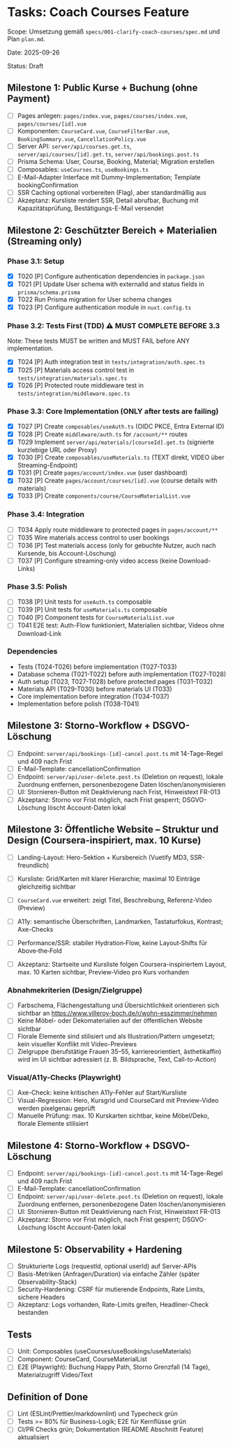 # Tasks: Coach Courses Feature

Scope: Umsetzung gemäß `specs/001-clarify-coach-courses/spec.md` und Plan `plan.md`.

Date: 2025-09-26

Status: Draft

## Milestone 1: Public Kurse + Buchung (ohne Payment)

- [ ] Pages anlegen: `pages/index.vue`, `pages/courses/index.vue`, `pages/courses/[id].vue`
- [ ] Komponenten: `CourseCard.vue`, `CourseFilterBar.vue`, `BookingSummary.vue`, `CancellationPolicy.vue`
- [ ] Server API: `server/api/courses.get.ts`, `server/api/courses/[id].get.ts`, `server/api/bookings.post.ts`
- [ ] Prisma Schema: User, Course, Booking, Material; Migration erstellen
- [ ] Composables: `useCourses.ts`, `useBookings.ts`
- [ ] E-Mail-Adapter Interface mit Dummy-Implementation; Template bookingConfirmation
- [ ] SSR Caching optional vorbereiten (Flag), aber standardmäßig aus
- [ ] Akzeptanz: Kursliste rendert SSR, Detail abrufbar, Buchung mit Kapazitätsprüfung, Bestätigungs-E-Mail versendet

## Milestone 2: Geschützter Bereich + Materialien (Streaming only)

### Phase 3.1: Setup
- [x] T020 [P] Configure authentication dependencies in `package.json`
- [x] T021 [P] Update User schema with externalId and status fields in `prisma/schema.prisma`
- [x] T022 Run Prisma migration for User schema changes
- [x] T023 [P] Configure authentication module in `nuxt.config.ts`

### Phase 3.2: Tests First (TDD) ⚠️ MUST COMPLETE BEFORE 3.3

Note: These tests MUST be written and MUST FAIL before ANY implementation.

- [x] T024 [P] Auth integration test in `tests/integration/auth.spec.ts`
- [x] T025 [P] Materials access control test in `tests/integration/materials.spec.ts`
- [x] T026 [P] Protected route middleware test in `tests/integration/middleware.spec.ts`

### Phase 3.3: Core Implementation (ONLY after tests are failing)

- [x] T027 [P] Create `composables/useAuth.ts` (OIDC PKCE, Entra External ID)
- [x] T028 [P] Create `middleware/auth.ts` for `/account/**` routes
- [x] T029 Implement `server/api/materials/[courseId].get.ts` (signierte kurzlebige URL oder Proxy)
- [x] T030 [P] Create `composables/useMaterials.ts` (TEXT direkt, VIDEO über Streaming-Endpoint)
- [x] T031 [P] Create `pages/account/index.vue` (user dashboard)
- [x] T032 [P] Create `pages/account/courses/[id].vue` (course details with materials)
- [x] T033 [P] Create `components/course/CourseMaterialList.vue`

### Phase 3.4: Integration

- [ ] T034 Apply route middleware to protected pages in `pages/account/**`
- [ ] T035 Wire materials access control to user bookings
- [ ] T036 [P] Test materials access (only for gebuchte Nutzer, auch nach Kursende, bis Account-Löschung)
- [ ] T037 [P] Configure streaming-only video access (keine Download-Links)

### Phase 3.5: Polish

- [ ] T038 [P] Unit tests for `useAuth.ts` composable
- [ ] T039 [P] Unit tests for `useMaterials.ts` composable
- [ ] T040 [P] Component tests for `CourseMaterialList.vue`
- [ ] T041 E2E test: Auth-Flow funktioniert, Materialien sichtbar, Videos ohne Download-Link

### Dependencies

- Tests (T024-T026) before implementation (T027-T033)
- Database schema (T021-T022) before auth implementation (T027-T028)
- Auth setup (T023, T027-T028) before protected pages (T031-T032)
- Materials API (T029-T030) before materials UI (T033)
- Core implementation before integration (T034-T037)
- Implementation before polish (T038-T041)

## Milestone 3: Storno-Workflow + DSGVO-Löschung

- [ ] Endpoint: `server/api/bookings-[id]-cancel.post.ts` mit 14-Tage-Regel und 409 nach Frist
- [ ] E-Mail-Template: cancellationConfirmation
- [ ] Endpoint: `server/api/user-delete.post.ts` (Deletion on request), lokale Zuordnung entfernen, personenbezogene Daten löschen/anonymisieren
- [ ] UI: Stornieren-Button mit Deaktivierung nach Frist, Hinweistext FR-013
- [ ] Akzeptanz: Storno vor Frist möglich, nach Frist gesperrt; DSGVO-Löschung löscht Account-Daten lokal

## Milestone 3: Öffentliche Website – Struktur und Design (Coursera-inspiriert, max. 10 Kurse)

- [ ] Landing-Layout: Hero-Sektion + Kursbereich (Vuetify MD3, SSR-freundlich)
- [ ] Kursliste: Grid/Karten mit klarer Hierarchie; maximal 10 Einträge gleichzeitig sichtbar
- [ ] `CourseCard.vue` erweitert: zeigt Titel, Beschreibung, Referenz‑Video (Preview)
- [ ] A11y: semantische Überschriften, Landmarken, Tastaturfokus, Kontrast; Axe-Checks
- [ ] Performance/SSR: stabiler Hydration‑Flow, keine Layout‑Shifts für Above‑the‑Fold
- [ ] Akzeptanz: Startseite und Kursliste folgen Coursera-inspiriertem Layout, max. 10 Karten sichtbar, Preview‑Video pro Kurs vorhanden


### Abnahmekriterien (Design/Zielgruppe)

- [ ] Farbschema, Flächengestaltung und Übersichtlichkeit orientieren sich sichtbar an <https://www.villeroy-boch.de/r/wohn-esszimmer/nehmen>
- [ ] Keine Möbel- oder Dekomaterialien auf der öffentlichen Website sichtbar
- [ ] Florale Elemente sind stilisiert und als Illustration/Pattern umgesetzt; kein visueller Konflikt mit Video-Previews
- [ ] Zielgruppe (berufstätige Frauen 35–55, karriereorientiert, ästhetikaffin) wird im UI sichtbar adressiert (z. B. Bildsprache, Text, Call-to-Action)

### Visual/A11y-Checks (Playwright)

- [ ] Axe-Check: keine kritischen A11y-Fehler auf Start/Kursliste
- [ ] Visual-Regression: Hero, Kursgrid und CourseCard mit Preview-Video werden pixelgenau geprüft
- [ ] Manuelle Prüfung: max. 10 Kurskarten sichtbar, keine Möbel/Deko, florale Elemente stilisiert

## Milestone 4: Storno-Workflow + DSGVO-Löschung

- [ ] Endpoint: `server/api/bookings-[id]-cancel.post.ts` mit 14-Tage-Regel und 409 nach Frist
- [ ] E-Mail-Template: cancellationConfirmation
- [ ] Endpoint: `server/api/user-delete.post.ts` (Deletion on request), lokale Zuordnung entfernen, personenbezogene Daten löschen/anonymisieren
- [ ] UI: Stornieren-Button mit Deaktivierung nach Frist, Hinweistext FR-013
- [ ] Akzeptanz: Storno vor Frist möglich, nach Frist gesperrt; DSGVO-Löschung löscht Account-Daten lokal

## Milestone 5: Observability + Hardening

- [ ] Strukturierte Logs (requestId, optional userId) auf Server-APIs
- [ ] Basis-Metriken (Anfragen/Duration) via einfache Zähler (später Observability-Stack)
- [ ] Security-Hardening: CSRF für mutierende Endpoints, Rate Limits, sichere Headers
- [ ] Akzeptanz: Logs vorhanden, Rate-Limits greifen, Headliner-Check bestanden

## Tests

- [ ] Unit: Composables (useCourses/useBookings/useMaterials)
- [ ] Component: CourseCard, CourseMaterialList
- [ ] E2E (Playwright): Buchung Happy Path, Storno Grenzfall (14 Tage), Materialzugriff Video/Text

## Definition of Done

- [ ] Lint (ESLint/Prettier/markdownlint) und Typecheck grün
- [ ] Tests >= 80% für Business-Logik; E2E für Kernflüsse grün
- [ ] CI/PR Checks grün; Dokumentation (README Abschnitt Feature) aktualisiert

